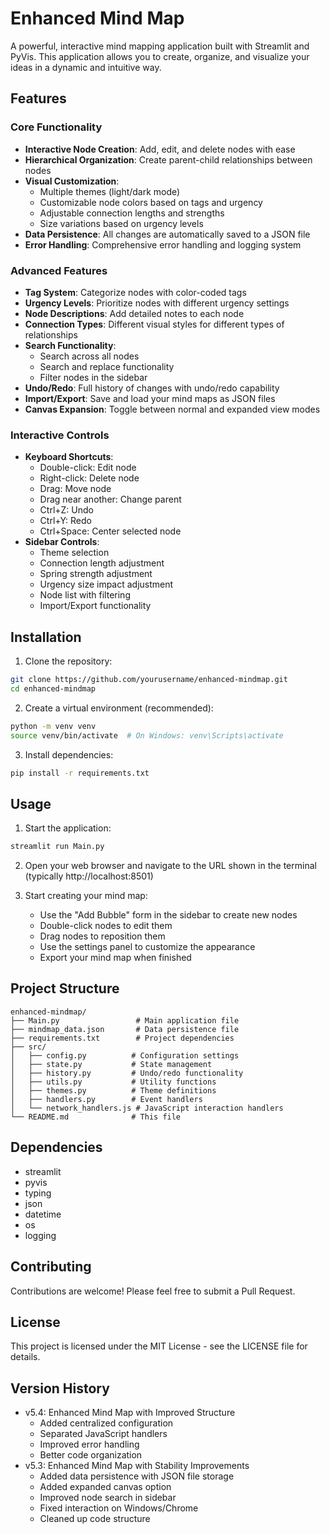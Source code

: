 # Enhanced Mind Map

A powerful, interactive mind mapping application built with Streamlit and PyVis. This application allows you to create, organize, and visualize your ideas in a dynamic and intuitive way.

## Features

### Core Functionality
- **Interactive Node Creation**: Add, edit, and delete nodes with ease
- **Hierarchical Organization**: Create parent-child relationships between nodes
- **Visual Customization**: 
  - Multiple themes (light/dark mode)
  - Customizable node colors based on tags and urgency
  - Adjustable connection lengths and strengths
  - Size variations based on urgency levels
- **Data Persistence**: All changes are automatically saved to a JSON file
- **Error Handling**: Comprehensive error handling and logging system

### Advanced Features
- **Tag System**: Categorize nodes with color-coded tags
- **Urgency Levels**: Prioritize nodes with different urgency settings
- **Node Descriptions**: Add detailed notes to each node
- **Connection Types**: Different visual styles for different types of relationships
- **Search Functionality**: 
  - Search across all nodes
  - Search and replace functionality
  - Filter nodes in the sidebar
- **Undo/Redo**: Full history of changes with undo/redo capability
- **Import/Export**: Save and load your mind maps as JSON files
- **Canvas Expansion**: Toggle between normal and expanded view modes

### Interactive Controls
- **Keyboard Shortcuts**:
  - Double-click: Edit node
  - Right-click: Delete node
  - Drag: Move node
  - Drag near another: Change parent
  - Ctrl+Z: Undo
  - Ctrl+Y: Redo
  - Ctrl+Space: Center selected node
- **Sidebar Controls**:
  - Theme selection
  - Connection length adjustment
  - Spring strength adjustment
  - Urgency size impact adjustment
  - Node list with filtering
  - Import/Export functionality

## Installation

1. Clone the repository:
```bash
git clone https://github.com/yourusername/enhanced-mindmap.git
cd enhanced-mindmap
```

2. Create a virtual environment (recommended):
```bash
python -m venv venv
source venv/bin/activate  # On Windows: venv\Scripts\activate
```

3. Install dependencies:
```bash
pip install -r requirements.txt
```

## Usage

1. Start the application:
```bash
streamlit run Main.py
```

2. Open your web browser and navigate to the URL shown in the terminal (typically http://localhost:8501)

3. Start creating your mind map:
   - Use the "Add Bubble" form in the sidebar to create new nodes
   - Double-click nodes to edit them
   - Drag nodes to reposition them
   - Use the settings panel to customize the appearance
   - Export your mind map when finished

## Project Structure

```
enhanced-mindmap/
├── Main.py                 # Main application file
├── mindmap_data.json       # Data persistence file
├── requirements.txt        # Project dependencies
├── src/
│   ├── config.py          # Configuration settings
│   ├── state.py           # State management
│   ├── history.py         # Undo/redo functionality
│   ├── utils.py           # Utility functions
│   ├── themes.py          # Theme definitions
│   ├── handlers.py        # Event handlers
│   └── network_handlers.js # JavaScript interaction handlers
└── README.md              # This file
```

## Dependencies

- streamlit
- pyvis
- typing
- json
- datetime
- os
- logging

## Contributing

Contributions are welcome! Please feel free to submit a Pull Request.

## License

This project is licensed under the MIT License - see the LICENSE file for details.

## Version History

- v5.4: Enhanced Mind Map with Improved Structure
  - Added centralized configuration
  - Separated JavaScript handlers
  - Improved error handling
  - Better code organization
- v5.3: Enhanced Mind Map with Stability Improvements
  - Added data persistence with JSON file storage
  - Added expanded canvas option
  - Improved node search in sidebar
  - Fixed interaction on Windows/Chrome
  - Cleaned up code structure 